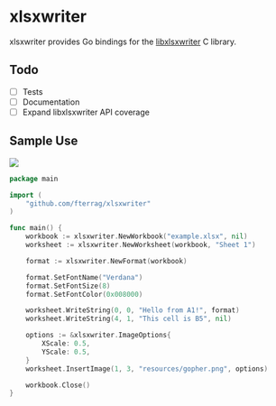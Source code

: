 xlsxwriter
==========

xlsxwriter provides Go bindings for the [libxlsxwriter](https://github.com/jmcnamara/libxlsxwriter) C library.

## Todo
- [ ] Tests
- [ ] Documentation
- [ ] Expand libxlsxwriter API coverage

## Sample Use

![](https://cloud.githubusercontent.com/assets/22901700/23842694/75b0b3c2-078c-11e7-8ef6-5ae9489971b6.png)

```go
package main

import (
    "github.com/fterrag/xlsxwriter"
)

func main() {
    workbook := xlsxwriter.NewWorkbook("example.xlsx", nil)
    worksheet := xlsxwriter.NewWorksheet(workbook, "Sheet 1")

    format := xlsxwriter.NewFormat(workbook)

    format.SetFontName("Verdana")
    format.SetFontSize(8)
    format.SetFontColor(0x008000)

    worksheet.WriteString(0, 0, "Hello from A1!", format)
    worksheet.WriteString(4, 1, "This cell is B5", nil)

    options := &xlsxwriter.ImageOptions{
        XScale: 0.5,
        YScale: 0.5,
    }
    worksheet.InsertImage(1, 3, "resources/gopher.png", options)

    workbook.Close()
}
```
